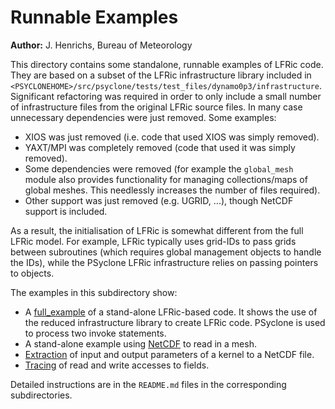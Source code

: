 # Runnable Examples

**Author:** J. Henrichs, Bureau of Meteorology

This directory contains some standalone, runnable examples of LFRic code.
They are based on a subset of the LFRic infrastructure library
included in
``<PSYCLONEHOME>/src/psyclone/tests/test_files/dynamo0p3/infrastructure``.
Significant refactoring was required in order to only include a
small number of infrastructure files from the original LFRic source files.
In many case unnecessary dependencies were just removed. Some examples:
- XIOS was just removed (i.e. code that used XIOS was simply removed).
- YAXT/MPI was completely removed (code that used it was simply removed).
- Some dependencies were removed (for example the ``global_mesh`` module
  also provides functionality for managing collections/maps of 
  global meshes. This needlessly increases the number of files required).
- Other support was just removed (e.g. UGRID, ...), though NetCDF
  support is included.

As a result, the initialisation of LFRic is somewhat different from
the full LFRic model. For example, LFRic typically uses grid-IDs to pass
grids between subroutines (which requires global management objects to handle
the IDs), while the PSyclone LFRic infrastructure relies on passing pointers
to objects.

The examples in this subdirectory show:
- A [full_example](./full_example) of a stand-alone LFRic-based code. It
  shows the use of the reduced infrastructure library to create LFRic code.
  PSyclone is used to process two invoke statements.
- A stand-alone example using [NetCDF](./full_example_netcdf) to read
  in a mesh.
- [Extraction](./full_example_extract) of input and output parameters
  of a kernel to a NetCDF file.
- [Tracing](./full_example_tracing) of read and write accesses to fields.

Detailed instructions are in the ``README.md`` files in the corresponding
subdirectories.

<!--
## Licence

-----------------------------------------------------------------------------

BSD 3-Clause License

Copyright (c) 2021, Science and Technology Facilities Council.
All rights reserved.

Redistribution and use in source and binary forms, with or without
modification, are permitted provided that the following conditions are met:

* Redistributions of source code must retain the above copyright notice, this
  list of conditions and the following disclaimer.

* Redistributions in binary form must reproduce the above copyright notice,
  this list of conditions and the following disclaimer in the documentation
  and/or other materials provided with the distribution.

* Neither the name of the copyright holder nor the names of its
  contributors may be used to endorse or promote products derived from
  this software without specific prior written permission.

THIS SOFTWARE IS PROVIDED BY THE COPYRIGHT HOLDERS AND CONTRIBUTORS
"AS IS" AND ANY EXPRESS OR IMPLIED WARRANTIES, INCLUDING, BUT NOT
LIMITED TO, THE IMPLIED WARRANTIES OF MERCHANTABILITY AND FITNESS
FOR A PARTICULAR PURPOSE ARE DISCLAIMED. IN NO EVENT SHALL THE
COPYRIGHT HOLDER OR CONTRIBUTORS BE LIABLE FOR ANY DIRECT, INDIRECT,
INCIDENTAL, SPECIAL, EXEMPLARY, OR CONSEQUENTIAL DAMAGES (INCLUDING,
BUT NOT LIMITED TO, PROCUREMENT OF SUBSTITUTE GOODS OR SERVICES;
LOSS OF USE, DATA, OR PROFITS; OR BUSINESS INTERRUPTION) HOWEVER
CAUSED AND ON ANY THEORY OF LIABILITY, WHETHER IN CONTRACT, STRICT
LIABILITY, OR TORT (INCLUDING NEGLIGENCE OR OTHERWISE) ARISING IN
ANY WAY OUT OF THE USE OF THIS SOFTWARE, EVEN IF ADVISED OF THE
POSSIBILITY OF SUCH DAMAGE.

------------------------------------------------------------------------------
-->
